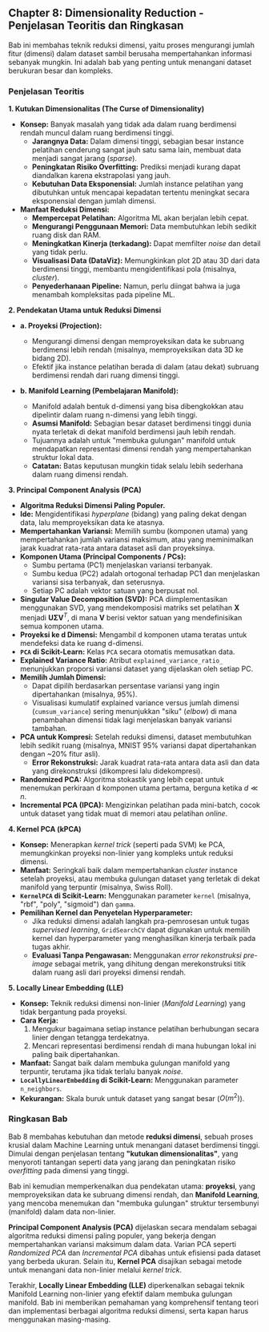 ## Chapter 8: Dimensionality Reduction - Penjelasan Teoritis dan Ringkasan

Bab ini membahas teknik reduksi dimensi, yaitu proses mengurangi jumlah fitur (dimensi) dalam dataset sambil berusaha mempertahankan informasi sebanyak mungkin. Ini adalah bab yang penting untuk menangani dataset berukuran besar dan kompleks.

### Penjelasan Teoritis

**1. Kutukan Dimensionalitas (The Curse of Dimensionality)**
* **Konsep:** Banyak masalah yang tidak ada dalam ruang berdimensi rendah muncul dalam ruang berdimensi tinggi.
    * **Jarangnya Data:** Dalam dimensi tinggi, sebagian besar instance pelatihan cenderung sangat jauh satu sama lain, membuat data menjadi sangat jarang (*sparse*).
    * **Peningkatan Risiko Overfitting:** Prediksi menjadi kurang dapat diandalkan karena ekstrapolasi yang jauh.
    * **Kebutuhan Data Eksponensial:** Jumlah instance pelatihan yang dibutuhkan untuk mencapai kepadatan tertentu meningkat secara eksponensial dengan jumlah dimensi.
* **Manfaat Reduksi Dimensi:**
    * **Mempercepat Pelatihan:** Algoritma ML akan berjalan lebih cepat.
    * **Mengurangi Penggunaan Memori:** Data membutuhkan lebih sedikit ruang disk dan RAM.
    * **Meningkatkan Kinerja (terkadang):** Dapat memfilter *noise* dan detail yang tidak perlu.
    * **Visualisasi Data (DataViz):** Memungkinkan plot 2D atau 3D dari data berdimensi tinggi, membantu mengidentifikasi pola (misalnya, *cluster*).
    * **Penyederhanaan Pipeline:** Namun, perlu diingat bahwa ia juga menambah kompleksitas pada pipeline ML.

**2. Pendekatan Utama untuk Reduksi Dimensi**

* **a. Proyeksi (Projection):**
    * Mengurangi dimensi dengan memproyeksikan data ke subruang berdimensi lebih rendah (misalnya, memproyeksikan data 3D ke bidang 2D).
    * Efektif jika instance pelatihan berada di dalam (atau dekat) subruang berdimensi rendah dari ruang dimensi tinggi.

* **b. Manifold Learning (Pembelajaran Manifold):**
    * Manifold adalah bentuk d-dimensi yang bisa dibengkokkan atau dipelintir dalam ruang n-dimensi yang lebih tinggi.
    * **Asumsi Manifold:** Sebagian besar dataset berdimensi tinggi dunia nyata terletak di dekat manifold berdimensi jauh lebih rendah.
    * Tujuannya adalah untuk "membuka gulungan" manifold untuk mendapatkan representasi dimensi rendah yang mempertahankan struktur lokal data.
    * **Catatan:** Batas keputusan mungkin tidak selalu lebih sederhana dalam ruang dimensi rendah.

**3. Principal Component Analysis (PCA)**
* **Algoritma Reduksi Dimensi Paling Populer.**
* **Ide:** Mengidentifikasi *hyperplane* (bidang) yang paling dekat dengan data, lalu memproyeksikan data ke atasnya.
* **Mempertahankan Variansi:** Memilih sumbu (komponen utama) yang mempertahankan jumlah variansi maksimum, atau yang meminimalkan jarak kuadrat rata-rata antara dataset asli dan proyeksinya.
* **Komponen Utama (Principal Components / PCs):**
    * Sumbu pertama (PC1) menjelaskan variansi terbanyak.
    * Sumbu kedua (PC2) adalah ortogonal terhadap PC1 dan menjelaskan variansi sisa terbanyak, dan seterusnya.
    * Setiap PC adalah vektor satuan yang berpusat nol.
* **Singular Value Decomposition (SVD):** PCA diimplementasikan menggunakan SVD, yang mendekomposisi matriks set pelatihan $\mathbf{X}$ menjadi $\mathbf{U} \mathbf{\Sigma} \mathbf{V}^T$, di mana $\mathbf{V}$ berisi vektor satuan yang mendefinisikan semua komponen utama.
* **Proyeksi ke d Dimensi:** Mengambil d komponen utama teratas untuk mendefeksi data ke ruang d-dimensi.
* **`PCA` di Scikit-Learn:** Kelas `PCA` secara otomatis memusatkan data.
* **Explained Variance Ratio:** Atribut `explained_variance_ratio_` menunjukkan proporsi variansi dataset yang dijelaskan oleh setiap PC.
* **Memilih Jumlah Dimensi:**
    * Dapat dipilih berdasarkan persentase variansi yang ingin dipertahankan (misalnya, 95%).
    * Visualisasi kumulatif explained variance versus jumlah dimensi (`cumsum_variance`) sering menunjukkan "siku" (*elbow*) di mana penambahan dimensi tidak lagi menjelaskan banyak variansi tambahan.
* **PCA untuk Kompresi:** Setelah reduksi dimensi, dataset membutuhkan lebih sedikit ruang (misalnya, MNIST 95% variansi dapat dipertahankan dengan ~20% fitur asli).
    * **Error Rekonstruksi:** Jarak kuadrat rata-rata antara data asli dan data yang direkonstruksi (dikompresi lalu didekompresi).
* **Randomized PCA:** Algoritma stokastik yang lebih cepat untuk menemukan perkiraan d komponen utama pertama, berguna ketika $d \ll n$.
* **Incremental PCA (IPCA):** Mengizinkan pelatihan pada mini-batch, cocok untuk dataset yang tidak muat di memori atau pelatihan *online*.

**4. Kernel PCA (kPCA)**
* **Konsep:** Menerapkan *kernel trick* (seperti pada SVM) ke PCA, memungkinkan proyeksi non-linier yang kompleks untuk reduksi dimensi.
* **Manfaat:** Seringkali baik dalam mempertahankan *cluster* instance setelah proyeksi, atau membuka gulungan dataset yang terletak di dekat manifold yang terpuntir (misalnya, Swiss Roll).
* **`KernelPCA` di Scikit-Learn:** Menggunakan parameter `kernel` (misalnya, "rbf", "poly", "sigmoid") dan `gamma`.
* **Pemilihan Kernel dan Penyetelan Hyperparameter:**
    * Jika reduksi dimensi adalah langkah pra-pemrosesan untuk tugas *supervised learning*, `GridSearchCV` dapat digunakan untuk memilih kernel dan hyperparameter yang menghasilkan kinerja terbaik pada tugas akhir.
    * **Evaluasi Tanpa Pengawasan:** Menggunakan *error rekonstruksi pre-image* sebagai metrik, yang dihitung dengan merekonstruksi titik dalam ruang asli dari proyeksi dimensi rendah.

**5. Locally Linear Embedding (LLE)**
* **Konsep:** Teknik reduksi dimensi non-linier (*Manifold Learning*) yang tidak bergantung pada proyeksi.
* **Cara Kerja:**
    1. Mengukur bagaimana setiap instance pelatihan berhubungan secara linier dengan tetangga terdekatnya.
    2. Mencari representasi berdimensi rendah di mana hubungan lokal ini paling baik dipertahankan.
* **Manfaat:** Sangat baik dalam membuka gulungan manifold yang terpuntir, terutama jika tidak terlalu banyak *noise*.
* **`LocallyLinearEmbedding` di Scikit-Learn:** Menggunakan parameter `n_neighbors`.
* **Kekurangan:** Skala buruk untuk dataset yang sangat besar ($O(m^2)$).

### Ringkasan Bab

Bab 8 membahas kebutuhan dan metode **reduksi dimensi**, sebuah proses krusial dalam Machine Learning untuk menangani dataset berdimensi tinggi. Dimulai dengan penjelasan tentang **"kutukan dimensionalitas"**, yang menyoroti tantangan seperti data yang jarang dan peningkatan risiko *overfitting* pada dimensi yang tinggi.

Bab ini kemudian memperkenalkan dua pendekatan utama: **proyeksi**, yang memproyeksikan data ke subruang dimensi rendah, dan **Manifold Learning**, yang mencoba menemukan dan "membuka gulungan" struktur tersembunyi (manifold) dalam data non-linier.

**Principal Component Analysis (PCA)** dijelaskan secara mendalam sebagai algoritma reduksi dimensi paling populer, yang bekerja dengan mempertahankan variansi maksimum dalam data. Varian PCA seperti *Randomized PCA* dan *Incremental PCA* dibahas untuk efisiensi pada dataset yang berbeda ukuran. Selain itu, **Kernel PCA** disajikan sebagai metode untuk menangani data non-linier melalui *kernel trick*.

Terakhir, **Locally Linear Embedding (LLE)** diperkenalkan sebagai teknik Manifold Learning non-linier yang efektif dalam membuka gulungan manifold. Bab ini memberikan pemahaman yang komprehensif tentang teori dan implementasi berbagai algoritma reduksi dimensi, serta kapan harus menggunakan masing-masing.